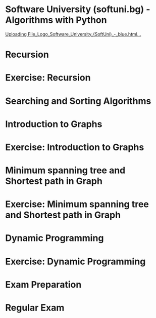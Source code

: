 # Software University (softuni.bg) - Algorithms with Python
[Uploading File_Logo_Software_University_(SoftUni)_-_blue.html…]()


# Recursion
# Exercise: Recursion
# Searching and Sorting Algorithms
# Introduction to Graphs
# Exercise: Introduction to Graphs
# Minimum spanning tree and Shortest path in Graph
# Exercise: Minimum spanning tree and Shortest path in Graph
# Dynamic Programming
# Exercise: Dynamic Programming
# Exam Preparation 
# Regular Exam
